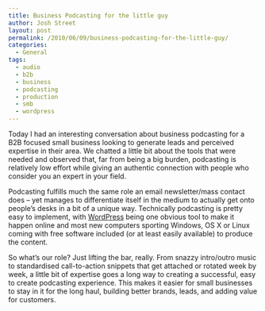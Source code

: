 ```yaml
---
title: Business Podcasting for the little guy
author: Josh Street
layout: post
permalink: /2010/06/09/business-podcasting-for-the-little-guy/
categories:
  - General
tags:
  - audio
  - b2b
  - business
  - podcasting
  - production
  - smb
  - wordpress
---
```

Today I had an interesting conversation about business podcasting for a B2B focused small business looking to generate leads and perceived expertise in their area. We chatted a little bit about the tools that were needed and observed that, far from being a big burden, podcasting is relatively low effort while giving an authentic connection with people who consider you an expert in your field.

Podcasting fulfills much the same role an email newsletter/mass contact does &#8211; yet manages to differentiate itself in the medium to actually get onto people&#8217;s desks in a bit of a unique way. Technically podcasting is pretty easy to implement, with [WordPress][1] being one obvious tool to make it happen online and most new computers sporting Windows, OS X or Linux coming with free software included (or at least easily available) to produce the content.

So what&#8217;s our role? Just lifting the bar, really. From snazzy intro/outro music to standardised call-to-action snippets that get attached or rotated week by week, a little bit of expertise goes a long way to creating a successful, easy to create podcasting experience. This makes it easier for small businesses to stay in it for the long haul, building better brands, leads, and adding value for customers.

 [1]: http://wordpress.org/